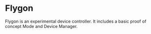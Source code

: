 # Flygon

Flygon is an experimental device controller. It includes a basic proof of concept Mode and Device Manager.